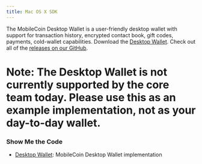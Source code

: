 ```yaml
---
title: Mac OS X SDK
---
```


The MobileCoin Desktop Wallet is a user-friendly desktop wallet with support for transaction history, encrypted contact book, gift codes,  payments, cold-wallet capabilities. Download the [Desktop Wallet](https://get.mobilecoin.com/mac).  Check out all of the [releases on our GitHub](https://github.com/mobilecoinofficial/desktop-wallet/releases).

# Note: The Desktop Wallet is not currently supported by the core team today. Please use this as an example implementation, not as your day-to-day wallet.

### Show Me the Code

* [Desktop Wallet](https://github.com/mobilecoinofficial/desktop-wallet): MobileCoin Desktop Wallet implementation


